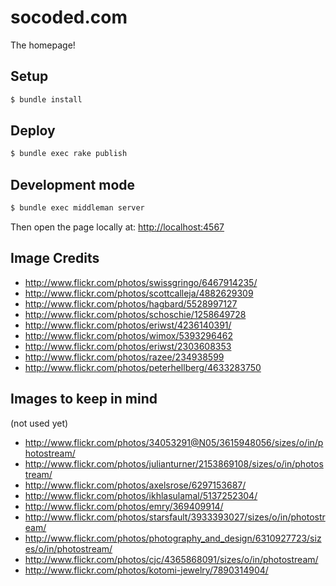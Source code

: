 # socoded.com

The homepage!

## Setup

```sh
$ bundle install
```

## Deploy

```sh
$ bundle exec rake publish
```

## Development mode

```sh
$ bundle exec middleman server
```

Then open the page locally at: [http://localhost:4567](http://localhost:4567)


## Image Credits

* http://www.flickr.com/photos/swissgringo/6467914235/
* http://www.flickr.com/photos/scottcalleja/4882629309
* http://www.flickr.com/photos/hagbard/5528997127
* http://www.flickr.com/photos/schoschie/1258649728
* http://www.flickr.com/photos/eriwst/4236140391/
* http://www.flickr.com/photos/wimox/5393296462
* http://www.flickr.com/photos/eriwst/2303608353
* http://www.flickr.com/photos/razee/234938599
* http://www.flickr.com/photos/peterhellberg/4633283750

## Images to keep in mind

(not used yet)

* http://www.flickr.com/photos/34053291@N05/3615948056/sizes/o/in/photostream/
* http://www.flickr.com/photos/julianturner/2153869108/sizes/o/in/photostream/
* http://www.flickr.com/photos/axelsrose/6297153687/
* http://www.flickr.com/photos/ikhlasulamal/5137252304/
* http://www.flickr.com/photos/emry/369409914/
* http://www.flickr.com/photos/starsfault/3933393027/sizes/o/in/photostream/
* http://www.flickr.com/photos/photography_and_design/6310927723/sizes/o/in/photostream/
* http://www.flickr.com/photos/cjc/4365868091/sizes/o/in/photostream/
* http://www.flickr.com/photos/kotomi-jewelry/7890314904/